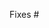 <!--
Thank you for submitting a pull request!

Here's a checklist you might find useful.
[  ] There is an associated issue that is labelled
[  ] Code is up-to-date with the `master` branch
[  ] You've successfully run `make test` locally
[  ] There are new or updated unit tests validating the change

Refer to CONTRIBUTING.MD for more details.
  https://github.com/vmware/vic/blob/master/.github/CONTRIBUTING.md
-->

Fixes #

<!--
To trigger a custom build with this PR, include one of these in the PR's body:
- To skip running tests (e.g. for a work-in-progress PR), add `[ci skip]` or `[skip ci]`
to the commit message or the PR title.
- To run the full test suite, use `[full ci]`.
- To run _one_ integration test or group, use `[specific ci=$test]`. Examples:
  - To run the `1-01-Docker-Info` suite: `[specific ci=1-01-Docker-Info]`
  - To run all suites under the `Group1-Docker-Commands` group: `[specific ci=Group1-Docker-Commands]`
- To skip running the unit tests, use `[skip unit]`.
- To fail fast (make normal failures fatal) during the integration testing, use `[fast fail]`.
-->
